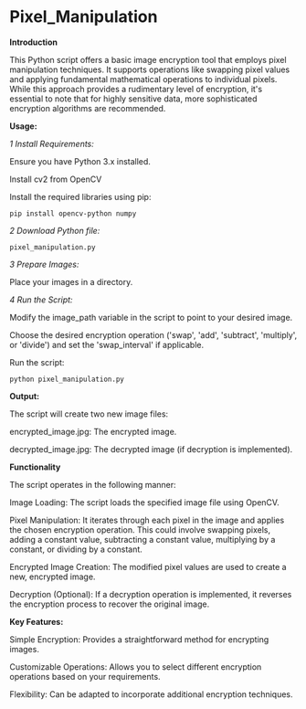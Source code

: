# Pixel_Manipulation
**Introduction**

This Python script offers a basic image encryption tool that employs pixel manipulation techniques. 
It supports operations like swapping pixel values and applying fundamental mathematical operations to individual pixels. 
While this approach provides a rudimentary level of encryption, it's essential to note that for highly sensitive data, more sophisticated encryption algorithms are recommended.


**Usage:**

*1 Install Requirements:*

Ensure you have Python 3.x installed.

Install cv2 from OpenCV

Install the required libraries using pip:

    pip install opencv-python numpy

*2 Download Python file:*

    pixel_manipulation.py

*3 Prepare Images:*

Place your images in a directory.

*4 Run the Script:*

Modify the image_path variable in the script to point to your desired image.

Choose the desired encryption operation ('swap', 'add', 'subtract', 'multiply', or 'divide') and set the 'swap_interval' if applicable.

Run the script:

    python pixel_manipulation.py

**Output:**

The script will create two new image files:

encrypted_image.jpg: The encrypted image.

decrypted_image.jpg: The decrypted image (if decryption is implemented).

**Functionality**

The script operates in the following manner:

Image Loading: The script loads the specified image file using OpenCV.

Pixel Manipulation: It iterates through each pixel in the image and applies the chosen encryption operation. This could involve swapping pixels, adding a constant value, subtracting a constant value, multiplying by a constant, or dividing by a constant.

Encrypted Image Creation: The modified pixel values are used to create a new, encrypted image.

Decryption (Optional): If a decryption operation is implemented, it reverses the encryption process to recover the original image.


**Key Features:**

Simple Encryption: Provides a straightforward method for encrypting images.

Customizable Operations: Allows you to select different encryption operations based on your requirements.

Flexibility: Can be adapted to incorporate additional encryption techniques.
